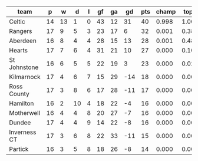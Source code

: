 |     team     | p  | w  | d  | l | gf | ga | gd  | pts | champ | top2  | top3  | top4  |  5-7  | bot4  | bot3  | bot2  |
|--------------|----|----|----|---|----|----|-----|-----|-------|-------|-------|-------|-------|-------|-------|-------|
| Celtic       | 14 | 13 |  1 | 0 | 43 | 12 |  31 |  40 | 0.998 | 1.000 | 1.000 | 1.000 | 0.000 | 0.000 | 0.000 | 0.000|
| Rangers      | 17 |  9 |  5 | 3 | 23 | 17 |   6 |  32 | 0.001 | 0.387 | 0.765 | 0.932 | 0.067 | 0.000 | 0.000 | 0.000|
| Aberdeen     | 16 |  8 |  4 | 4 | 28 | 15 |  13 |  28 | 0.001 | 0.482 | 0.800 | 0.950 | 0.049 | 0.000 | 0.000 | 0.000|
| Hearts       | 17 |  7 |  6 | 4 | 31 | 21 |  10 |  27 | 0.000 | 0.104 | 0.320 | 0.728 | 0.266 | 0.002 | 0.001 | 0.000|
| St Johnstone | 16 |  6 |  5 | 5 | 22 | 19 |   3 |  23 | 0.000 | 0.028 | 0.108 | 0.340 | 0.613 | 0.021 | 0.010 | 0.004|
| Kilmarnock   | 17 |  4 |  6 | 7 | 15 | 29 | -14 |  18 | 0.000 | 0.000 | 0.001 | 0.007 | 0.286 | 0.572 | 0.422 | 0.275|
| Ross County  | 17 |  3 |  8 | 6 | 17 | 28 | -11 |  17 | 0.000 | 0.000 | 0.001 | 0.006 | 0.272 | 0.585 | 0.439 | 0.291|
| Hamilton     | 16 |  2 | 10 | 4 | 18 | 22 |  -4 |  16 | 0.000 | 0.000 | 0.001 | 0.008 | 0.323 | 0.518 | 0.377 | 0.239|
| Motherwell   | 16 |  4 |  4 | 8 | 20 | 27 |  -7 |  16 | 0.000 | 0.000 | 0.000 | 0.004 | 0.193 | 0.694 | 0.561 | 0.409|
| Dundee       | 17 |  4 |  4 | 9 | 14 | 22 |  -8 |  16 | 0.000 | 0.000 | 0.001 | 0.009 | 0.306 | 0.533 | 0.389 | 0.251|
| Inverness CT | 17 |  3 |  6 | 8 | 22 | 33 | -11 |  15 | 0.000 | 0.000 | 0.002 | 0.010 | 0.362 | 0.482 | 0.347 | 0.225|
| Partick      | 16 |  3 |  5 | 8 | 18 | 26 |  -8 |  14 | 0.000 | 0.000 | 0.001 | 0.006 | 0.263 | 0.594 | 0.455 | 0.306|
